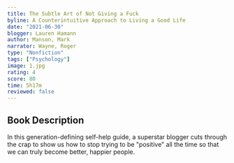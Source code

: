 ```yaml
---
title: The Subtle Art of Not Giving a Fuck
byline: A Counterintuitive Approach to Living a Good Life
date: "2021-06-30"
blogger: Lauren Hamann
author: Manson, Mark
narrator: Wayne, Roger
type: "Nonfiction"
tags: ["Psychology"]
image: 1.jpg
rating: 4
score: 80
time: 5h17m
reviewed: false
---
```


## Book Description

In this generation-defining self-help guide, a superstar blogger cuts through the crap to show us how to stop trying to be "positive" all the time so that we can truly become better, happier people.
